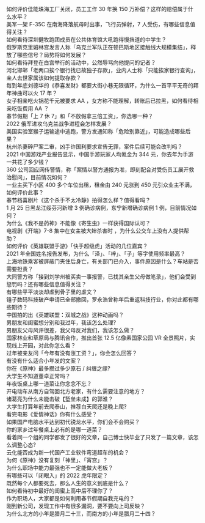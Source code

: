 如何评价佳能珠海工厂关闭，员工工作 30 年换 150 万补偿？这样的赔偿属于什么水平？  
美军一架 F-35C 在南海降落航母时出事，飞行员弹射，7 人受伤，有哪些信息值得关注？  
如何看待深圳健牧跑团成员在公共体育馆大吼跑得慢挡道的中学生？  
俄罗斯克里姆林宫发言人称「乌克兰军队正在顿巴斯地区接触线大规模集结」，释放了哪些信号？局势将如何发展？  
如何看待拜登在白宫举行的活动中，公然辱骂向他提问的记者？  
河北邯郸「老两口挨个银行找已故独子存款」，业内人士称「只能挨家银行查询」，亲人去世家属该如何提取存款？  
每到年底刘德华的《恭喜发财》都要大街小巷无限循环，为什么一首平平无奇的拜年神曲可以火 17 年？  
女子相亲吃火锅花千元被要求 AA ，女方称不能理解，转账后已拉黑，如何看待相亲吃饭费用 AA ？  
春节假期「上 7 休 7」和「不放假拿三倍工资」，你选哪一种？  
2022 俄军进攻乌克兰战争进程会怎样发展？  
美国实验室猴子运输途中逃跑，警方发通知称「危险别靠近」，可能造成哪些后果？  
杭州杀妻碎尸案二审，凶手许国利要求宣告无罪，案件后续可能会改判吗？  
2021 中国游戏产业报告显示，中国手游玩家人均氪金为 344 元，你去年为手游一共花了多少钱？  
360 公司回应网传警情，称「案情以警方通报为准，即刻配合对受伤员工展开救治慰问」，目前情况如何？  
一业主买下小区 400 多个车位出租，租金由 240 元涨到 450 元引众业主不满，如何评价此事？  
春节档喜剧片《这个杀手不太冷静》拍得怎么样？值得看吗？  
1 月 25 日黑龙江绥芬河新增 3 例确诊病例，东宁新增确诊病例 1 例，目前情况如何？  
为什么《我不是药神》不能像《寄生虫》一样获得国际认可？  
电视剧《开端》7-8 集中在女主被大婶杀害时 ，为什么公交车上没有人提供帮助？  
如何评价《英雄联盟手游》「快手超级虎」活动的几位嘉宾？  
2021 年全国姓名报告发布，为什么「泽」、「梓」、「子」等字使用频率最高？  
上海地铁乘客被屏蔽门夹住后身亡，有关部门已介入，事件原因是什么？车站是否需要担责？  
大同警方称「接到刘学州被买卖一事报警，已找其亲生父母做笔录」，他们会受到惩罚吗？还有哪些信息值得关注？  
有哪些平平淡淡却虐到骨子里的虐文？  
锤子数码科技破产申请已全部撤回，罗永浩曾称年后重返科技行业，你对此都有哪些期待？  
中国拍的出《英雄联盟：双城之战》这种动画吗？  
男朋友和闺蜜想分别和我过年，我该怎么处理?  
男朋友父母风评很差，我父母反对我们，我该怎么做？  
国家林业和草原局与腾讯合作，推出首张 12.5 亿像素国家公园 VR 全景照片，实现线上开园，对此你怎么看？  
过年被亲友问「今年有没有涨工资？」，你会怎么回答？  
有没有什么适合小年发的文案？  
你在《原神》最多攒过多少原石 / 纠缠之缘?  
大学生不知道董卓正常吗？  
年夜饭桌上哪一道菜让你念念不忘？  
开电动车从南方自驾回北方老家，有什么需要注意的地方？  
诸葛亮为什么未能击破【堑垒未成】的郭淮？  
大学生打算年前去爬泰山，推荐白天爬还是晚上爬?  
看完电影《爱情神话》你有什么感受？  
如果国产电脑水平达到初代锐龙水平，你们会不会购买？  
你的家乡过年餐桌上必有的是哪一道菜？  
看着同一个组的同学都发了很好的文章，自己博士快毕业了只发了一篇文章，该怎么调整心态?  
云化能否成为新一代国产工业软件弯道超车的机会？  
为何《原神》没有复刻「神里」、「宵宫」？  
为什么职场中能力最强也不一定能做大老板？  
有哪些可以「闭眼入」的 2022 虎年限定？  
既然每个人都要死去，那么人生的意义到底是什么？  
如何看待初中最好的闺蜜上高中后不理你了？  
作为职场人，大家都是如何利用春节假期自我充电的？  
刚到新公司，发现工作中有很多漏洞，要不要向上司反映？  
为什么北方的小年是腊月二十三，而南方的小年是腊月二十四？  
